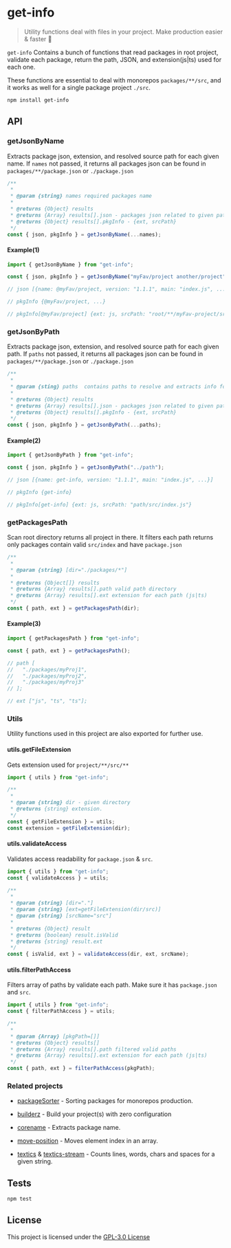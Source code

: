 # get-info

> Utility functions deal with files in your project. Make production easier & faster :mag_right:

`get-info` Contains a bunch of functions that read packages in root project,
validate each package, return the path, JSON, and extension(js|ts) used for each
one.

These functions are essential to deal with monorepos `packages/**/src`, and it works as well for a
single package project `./src`.

```bash
npm install get-info
```

## API

### getJsonByName

Extracts package json, extension, and resolved source path for each given name.
If `names` not passed, it returns all packages json can be found in `packages/**/package.json`
or `./package.json`

```js
/**
 *
 * @param {string} names required packages name
 *
 * @returns {Object} results
 * @returns {Array} results[].json - packages json related to given path
 * @returns {Object} results[].pkgInfo - {ext, srcPath}
 */
const { json, pkgInfo } = getJsonByName(...names);
```

#### Example(1)

```js
import { getJsonByName } from "get-info";

const { json, pkgInfo } = getJsonByName("myFav/project another/project");

// json [{name: @myFav/project, version: "1.1.1", main: "index.js", ...}, {...}]

// pkgInfo {@myFav/project, ...}

// pkgInfo[@myFav/project] {ext: js, srcPath: "root/**/myFav-project/src/index.js"}
```

### getJsonByPath

Extracts package json, extension, and resolved source path for each given path.
If `paths` not passed, it returns all packages json can be found in `packages/**/package.json`
or `./package.json`

```js
/**
 *
 * @param {sting} paths  contains paths to resolve and extracts info form.
 *
 * @returns {Object} results
 * @returns {Array} results[].json - packages json related to given path
 * @returns {Object} results[].pkgInfo - {ext, srcPath}
 */
const { json, pkgInfo } = getJsonByPath(...paths);
```

#### Example(2)

```js
import { getJsonByPath } from "get-info";

const { json, pkgInfo } = getJsonByPath("../path");

// json [{name: get-info, version: "1.1.1", main: "index.js", ...}]

// pkgInfo {get-info}

// pkgInfo[get-info] {ext: js, srcPath: "path/src/index.js"}
```

### getPackagesPath

Scan root directory returns all project in there. It filters each path returns
only packages contain valid `src/index` and have `package.json`

```js
/**
 *
 * @param {string} [dir="./packages/*"]
 *
 * @returns {Object[]} results
 * @returns {Array} results[].path valid path directory
 * @returns {Array} results[].ext extension for each path (js|ts)
 */
const { path, ext } = getPackagesPath(dir);
```

#### Example(3)

```js
import { getPackagesPath } from "get-info";

const { path, ext } = getPackagesPath();

// path [
//   "./packages/myProj1",
//   "./packages/myProj2",
//   "./packages/myProj3"
// ];

// ext ["js", "ts", "ts"];
```

### Utils

Utility functions used in this project are also exported for further use.

#### utils.getFileExtension

Gets extension used for `project/**/src/**`

```js
import { utils } from "get-info";

/**
 *
 * @param {string} dir - given directory
 * @returns {string} extension.
 */
const { getFileExtension } = utils;
const extension = getFileExtension(dir);
```

#### utils.validateAccess

Validates access readability for `package.json` & `src`.

```js
import { utils } from "get-info";
const { validateAccess } = utils;

/**
 *
 * @param {string} [dir="."]
 * @param {string} [ext=getFileExtension(dir/src)]
 * @param {string} [srcName="src"]
 *
 * @returns {Object} result
 * @returns {boolean} result.isValid
 * @returns {string} result.ext
 */
const { isValid, ext } = validateAccess(dir, ext, srcName);
```

#### utils.filterPathAccess

Filters array of paths by validate each path. Make sure it has `package.json` and `src`.

```js
import { utils } from "get-info";
const { filterPathAccess } = utils;

/**
 *
 * @param {Array} [pkgPath=[]]
 * @returns {Object} results[]
 * @returns {Array} results[].path filtered valid paths
 * @returns {Array} results[].ext extension for each path (js|ts)
 */
const { path, ext } = filterPathAccess(pkgPath);
```

### Related projects

- [packageSorter](https://github.com/jalal246/packageSorter) - Sorting packages
  for monorepos production.

- [builderz](https://github.com/jalal246/builderz) - Build your project(s) with zero configuration

- [corename](https://github.com/jalal246/corename) - Extracts package name.

- [move-position](https://github.com/jalal246/move-position) - Moves element
  index in an array.

- [textics](https://github.com/jalal246/textics) & [textics-stream](https://github.com/jalal246/textics-stream) - Counts lines, words, chars and spaces for a given string.

## Tests

```sh
npm test
```

## License

This project is licensed under the [GPL-3.0 License](https://github.com/jalal246/get-info/blob/master/LICENSE)
